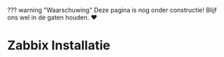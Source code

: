 ??? warning "Waarschuwing"
    Deze pagina is nog onder constructie! Blijf ons wel in de gaten houden. :heart:

# Zabbix Installatie

